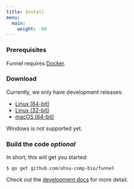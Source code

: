 ```yaml
---
title: Install
menu:
  main:
    weight: -80
---
```


### Prerequisites

Funnel requires [Docker][docker].

### Download

Currently, we only have development releases:

- [Linux (64-bit)][linux-64-bin]
- [Linux (32-bit)][linux-32-bin]
- [macOS (64-bit)][mac-64-bin]

Windows is not supported yet.

<h3>Build the code <i class="optional">optional</i></h3>

In short, this will get you started:
```shell
$ go get github.com/ohsu-comp-bio/funnel
```
Check out the [development docs][dev] for more detail.




[linux-64-bin]: https://github.com/ohsu-comp-bio/funnel/releases/download/0.1.0/funnel-linux-amd64.tar.gz
[linux-32-bin]: https://github.com/ohsu-comp-bio/funnel/releases/download/0.1.0/funnel-linux-386.tar.gz
[mac-64-bin]: https://github.com/ohsu-comp-bio/funnel/releases/download/0.1.0/funnel-darwin-amd64.tar.gz
[dev]: /docs/development/
[docker]: https://docker.io
